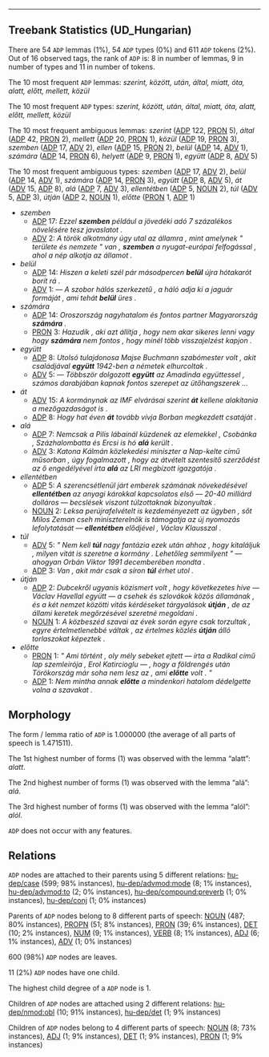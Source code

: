 

--------------------------------------------------------------------------------

## Treebank Statistics (UD_Hungarian)

There are 54 `ADP` lemmas (1%), 54 `ADP` types (0%) and 611 `ADP` tokens (2%).
Out of 16 observed tags, the rank of `ADP` is: 8 in number of lemmas, 9 in number of types and 11 in number of tokens.

The 10 most frequent `ADP` lemmas: <em>szerint, között, után, által, miatt, óta, alatt, előtt, mellett, közül</em>

The 10 most frequent `ADP` types:  <em>szerint, között, után, által, miatt, óta, alatt, előtt, mellett, közül</em>

The 10 most frequent ambiguous lemmas: <em>szerint</em> ([ADP]() 122, [PRON]() 5), <em>által</em> ([ADP]() 42, [PRON]() 2), <em>mellett</em> ([ADP]() 20, [PRON]() 1), <em>közül</em> ([ADP]() 19, [PRON]() 3), <em>szemben</em> ([ADP]() 17, [ADV]() 2), <em>ellen</em> ([ADP]() 15, [PRON]() 2), <em>belül</em> ([ADP]() 14, [ADV]() 1), <em>számára</em> ([ADP]() 14, [PRON]() 6), <em>helyett</em> ([ADP]() 9, [PRON]() 1), <em>együtt</em> ([ADP]() 8, [ADV]() 5)

The 10 most frequent ambiguous types:  <em>szemben</em> ([ADP]() 17, [ADV]() 2), <em>belül</em> ([ADP]() 14, [ADV]() 1), <em>számára</em> ([ADP]() 14, [PRON]() 3), <em>együtt</em> ([ADP]() 8, [ADV]() 5), <em>át</em> ([ADV]() 15, [ADP]() 8), <em>alá</em> ([ADP]() 7, [ADV]() 3), <em>ellentétben</em> ([ADP]() 5, [NOUN]() 2), <em>túl</em> ([ADV]() 5, [ADP]() 3), <em>útján</em> ([ADP]() 2, [NOUN]() 1), <em>előtte</em> ([PRON]() 1, [ADP]() 1)


* <em>szemben</em>
  * [ADP]() 17: <em>Ezzel <b>szemben</b> például a jövedéki adó 7 százalékos növelésére tesz javaslatot .</em>
  * [ADV]() 2: <em>A török alkotmány úgy utal az államra , mint amelynek " területe és nemzete " van , <b>szemben</b> a nyugat-európai felfogással , ahol a nép alkotja az államot .</em>
* <em>belül</em>
  * [ADP]() 14: <em>Hiszen a keleti szél pár másodpercen <b>belül</b> újra hótakarót borít rá .</em>
  * [ADV]() 1: <em>— A szobor hálós szerkezetű , a háló adja ki a jaguár formáját , ami tehát <b>belül</b> üres .</em>
* <em>számára</em>
  * [ADP]() 14: <em>Oroszország nagyhatalom és fontos partner Magyarország <b>számára</b> .</em>
  * [PRON]() 3: <em>Hazudik , aki azt állítja , hogy nem akar sikeres lenni vagy hogy <b>számára</b> nem fontos , hogy minél több visszajelzést kapjon .</em>
* <em>együtt</em>
  * [ADP]() 8: <em>Utolsó tulajdonosa Majse Buchmann szabómester volt , akit családjával <b>együtt</b> 1942-ben a németek elhurcoltak .</em>
  * [ADV]() 5: <em>— Többször dolgozott <b>együtt</b> az Amadinda együttessel , számos darabjában kapnak fontos szerepet az ütőhangszerek ...</em>
* <em>át</em>
  * [ADV]() 15: <em>A kormánynak az IMF elvárásai szerint <b>át</b> kellene alakítania a mezőgazdaságot is .</em>
  * [ADP]() 8: <em>Hogy hat éven <b>át</b> tovább vívja Borban megkezdett csatáját .</em>
* <em>alá</em>
  * [ADP]() 7: <em>Nemcsak a Pilis lábainál küzdenek az elemekkel , Csobánka , Százhalombatta és Ercsi is hó <b>alá</b> került .</em>
  * [ADV]() 3: <em>Katona Kálmán közlekedési miniszter a Nap-kelte című műsorban , úgy fogalmazott , hogy az átvételt szentesítő szerződést az ő engedélyével írta <b>alá</b> az LRI megbízott igazgatója .</em>
* <em>ellentétben</em>
  * [ADP]() 5: <em>A szerencsétlenül járt emberek számának növekedésével <b>ellentétben</b> az anyagi károkkal kapcsolatos első — 20-40 milliárd dolláros — becslések viszont túlzottaknak bizonyultak .</em>
  * [NOUN]() 2: <em>Leksa perújrafelvételt is kezdeményezett az ügyben , sőt Milos Zeman cseh miniszterelnök is támogatja az új nyomozás lefolytatását — <b>ellentétben</b> elődjével , Václav Klausszal .</em>
* <em>túl</em>
  * [ADV]() 5: <em>" Nem kell <b>túl</b> nagy fantázia ezek után ahhoz , hogy kitaláljuk , milyen vitát is szeretne a kormány . Lehetőleg semmilyent " — ahogyan Orbán Viktor 1991 decemberében mondta .</em>
  * [ADP]() 3: <em>Van , akit már csak a síron <b>túl</b> érhet utol .</em>
* <em>útján</em>
  * [ADP]() 2: <em>Dubcekről ugyanis közismert volt , hogy következetes híve — Václav Havellal együtt — a csehek és szlovákok közös államának , és a két nemzet közötti vitás kérdéseket tárgyalások <b>útján</b> , de az állami keretek megőrzésével szeretné megoldani .</em>
  * [NOUN]() 1: <em>A közbeszéd szavai az évek során egyre csak torzultak , egyre értelmetlenebbé váltak , az értelmes közlés <b>útján</b> álló torlaszokat képeztek .</em>
* <em>előtte</em>
  * [PRON]() 1: <em>" Ami történt , oly mély sebeket ejtett — írta a Radikal című lap szemleírója , Erol Katircioglu — , hogy a földrengés után Törökország már soha nem lesz az , ami <b>előtte</b> volt . "</em>
  * [ADP]() 1: <em>Nem mintha annak <b>előtte</b> a mindenkori hatalom dédelgette volna a szavakat .</em>

## Morphology

The form / lemma ratio of `ADP` is 1.000000 (the average of all parts of speech is 1.471511).

The 1st highest number of forms (1) was observed with the lemma “alatt”: <em>alatt</em>.

The 2nd highest number of forms (1) was observed with the lemma “alá”: <em>alá</em>.

The 3rd highest number of forms (1) was observed with the lemma “alól”: <em>alól</em>.

`ADP` does not occur with any features.


## Relations

`ADP` nodes are attached to their parents using 5 different relations: [hu-dep/case]() (599; 98% instances), [hu-dep/advmod:mode]() (8; 1% instances), [hu-dep/advmod:to]() (2; 0% instances), [hu-dep/compound:preverb]() (1; 0% instances), [hu-dep/conj]() (1; 0% instances)

Parents of `ADP` nodes belong to 8 different parts of speech: [NOUN]() (487; 80% instances), [PROPN]() (51; 8% instances), [PRON]() (39; 6% instances), [DET]() (10; 2% instances), [NUM]() (9; 1% instances), [VERB]() (8; 1% instances), [ADJ]() (6; 1% instances), [ADV]() (1; 0% instances)

600 (98%) `ADP` nodes are leaves.

11 (2%) `ADP` nodes have one child.

The highest child degree of a `ADP` node is 1.

Children of `ADP` nodes are attached using 2 different relations: [hu-dep/nmod:obl]() (10; 91% instances), [hu-dep/det]() (1; 9% instances)

Children of `ADP` nodes belong to 4 different parts of speech: [NOUN]() (8; 73% instances), [ADJ]() (1; 9% instances), [DET]() (1; 9% instances), [PRON]() (1; 9% instances)

